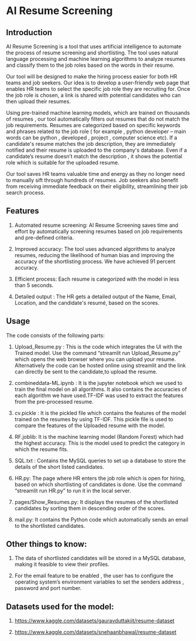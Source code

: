 # AI Resume Screening

## Introduction
AI Resume Screening is a tool that uses artificial intelligence to automate the process of resume screening and shortlisting. The tool uses natural language processing and machine learning algorithms to analyze resumes and classify them to the job roles based on the words in their resume.

Our tool will be designed to make the hiring process easier for both HR teams and job seekers. Our idea is to develop a user-friendly web page that enables HR teams to select the specific job role they are recruiting for. Once the job role is chosen, a link is shared with potential candidates who can then upload their resumes.

Using pre-trained machine learning models, which are trained on thousands of resumes , our tool automatically filters out resumes that do not match the job requirements. Resumes are categorized based on specific keywords and phrases related to the job role ( for example , python developer – main words can be python , developed , project , computer science etc). If a candidate's resume matches the job description, they are immediately notified and their resume is uploaded to the company's database. Even if a candidate’s resume doesn’t match the description , it shows the potential role which is suitable for the uploaded resume.

Our tool saves HR teams valuable time and energy as they no longer need to manually sift through hundreds of resumes. Job seekers also benefit from receiving immediate feedback on their eligibility, streamlining their job search process.


## Features
1. Automated resume screening: AI Resume Screening saves time and effort by automatically screening resumes based on job requirements and pre-defined criteria.

2. Improved accuracy: The tool uses advanced algorithms to analyze resumes, reducing the likelihood of human bias and improving the accuracy of the shortlisting process. We have achieved 91 percent accuracy.

3. Efficient process: Each resume is categorized with the model in less than 5 seconds.
   
4. Detailed output : The HR gets a detailed output of the Name, Email, Location, and the candidate's resumé, based on the scores.
   

## Usage
The code consists of the following parts:
1. Upload_Resume.py : This is the code which integrates the UI with the Trained model. Use the command “streamlit run Upload_Resume.py” which opens the web browser where you can upload your resume. Alternatively the code can be hosted online using streamlit and the link can directly be sent to the candidate,to upload the resume.

2. combineddata-ML.ipynb : It is the jupyter notebook which we used to train the final model on all algorithms. It also contains the accuracies of each algorithm we have used.TF-IDF was used to extract the features from the pre-processed resume.

3. cv.pickle : It is the pickled file which contains the features of the model trained on the resumes by using TF-IDF. This pickle file is used to compare the features of the Uploaded resume with the model.

4. RF.joblib: It is the machine learning model (Random Forest) which had the highest accuracy. This is the model used to  predict the category in which the resume fits.

5. SQL.txt : Contains the MySQL  queries to set up a database to store the details of the short listed candidates.

6. HR.py: The page where HR enters the job role which is open for hiring, based on which shortlisting of candidates is done.  Use the command “streamlit run HR.py” to run it in the local server.

7. pages/Show_Resumes.py: It displays the resumes of the shortlisted candidates by sorting them in descending order of the scores.

8. mail.py: It contains the Python code which automatically sends an email to the shortlisted candidates.


## Other things to know:
1. The data of shortlisted candidates will be stored in a MySQL database, making it feasible to view their profiles.
   
2. For the email feature to be enabled , the user has to configure the operating system’s environment variables to set the senders address , password and port number.


## Datasets used for the model: 
1. https://www.kaggle.com/datasets/gauravduttakiit/resume-dataset

2. https://www.kaggle.com/datasets/snehaanbhawal/resume-dataset

